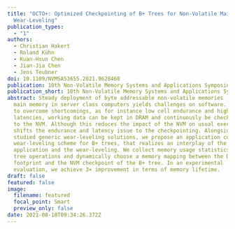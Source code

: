 ```yaml
---
title: "OCTO+: Optimized Checkpointing of B+ Trees for Non-Volatile Main Memory
  Wear-Leveling"
publication_types:
  - "1"
authors:
  - Christian Hakert
  - Roland Kühn
  - Kuan-Hsun Chen
  - Jian-Jia Chen
  - Jens Teubner
doi: 10.1109/NVMSA53655.2021.9628460
publication: 10th Non-Volatile Memory Systems and Applications Symposium (NVMSA)
publication_short: 10th Non-Volatile Memory Systems and Applications Symposium (NVMSA)
abstract: Steady deployment of byte addressable non-volatile memories (NVMs) as
  main memory in server class computers yields challenges on software. In order
  to overcome shortcomings, as for instance low cell endurance and high access
  latencies, working data can be kept in DRAM and continuously be checkpointed
  to the NVM. Although this reduces the impact of the NVM on usual execution, it
  shifts the endurance and latency issue to the checkpointing. Alongside widely
  studied generic wear-leveling solutions, we propose an application cooperative
  wear-leveling scheme for B+ trees, that realizes an interplay of the
  application and the wear-leveling. We collect memory usage statistics during
  tree operations and dynamically choose a memory mapping between the DRAM
  footprint and the NVM checkpoint of the B+ tree. In an experimental
  evaluation, we achieve 3× improvement in terms of memory lifetime.
draft: false
featured: false
image:
  filename: featured
  focal_point: Smart
  preview_only: false
date: 2021-08-18T09:34:26.372Z
---
```

